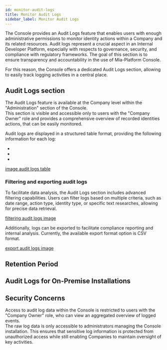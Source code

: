 ```yaml
---
id: monitor-audit-logs
title: Monitor Audit Logs
sidebar_label: Monitor Audit Logs
---
```


The Console provides an Audit Logs feature that enables users with enough administrative permissions to monitor identity actions within a Company and its related resources. Audit logs represent a crucial aspect in an Internal Developer Platform, especially with respects to governance, security, and compliance with regulatory frameworks. The goal of this section is to ensure transparency and accountability in the use of Mia-Platform Console.  

For this reason, the Console offers a dedicated Audit Logs section, allowing to easily track logging activities in a central place.

## Audit Logs section 

The Audit Logs feature is available at the Company level within the "Administration" section of the Console.  
This section is visible and accessible only to users with the "Company Owner" role and provides a comprehensive overview of recorded identities actions, that can be easily monitored.

Audit logs are displayed in a structured table format, providing the following information for each log:

*
*
*

[image audit logs table](/)

### Filtering and exporting audit logs

To facilitate data analysis, the Audit Logs section includes advanced filtering capabilities. Users can filter logs based on multiple criteria, such as date range, action type, identity type, or specific text researches, allowing for precise data retrieval.

[filtering audit logs image](/)

Additionally, logs can be exported to facilitate compliance reporting and internal analysis. 
Currently, the available export format option is CSV format.

[export audit logs image](/)

## Retention Period

## Audit Logs for On-Premise Installations

## Security Concerns

Access to audit log data within the Console is restricted to users with the "Company Owner" role, who can view an aggregated overview of logged events.  
The raw log data is only accessible to administrators managing the Console installation. This ensures that sensitive log information is protected from unauthorized access while still enabling Companies to maintain oversight of key activities.

